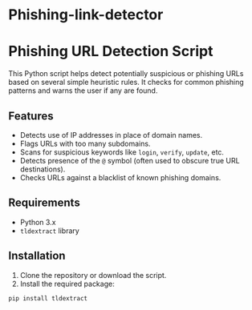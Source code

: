 # Phishing-link-detector
# Phishing URL Detection Script

This Python script helps detect potentially suspicious or phishing URLs based on several simple heuristic rules. It checks for common phishing patterns and warns the user if any are found.

## Features

- Detects use of IP addresses in place of domain names.
- Flags URLs with too many subdomains.
- Scans for suspicious keywords like `login`, `verify`, `update`, etc.
- Detects presence of the `@` symbol (often used to obscure true URL destinations).
- Checks URLs against a blacklist of known phishing domains.

## Requirements

- Python 3.x
- `tldextract` library

## Installation

1. Clone the repository or download the script.
2. Install the required package:

```bash
pip install tldextract
